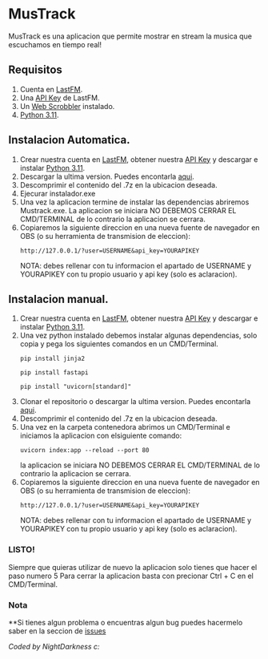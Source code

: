 # MusTrack

MusTrack es una aplicacion que permite mostrar en stream la musica que escuchamos en tiempo real!

## Requisitos

1) Cuenta en [LastFM](https://www.last.fm/).
2) Una [API Key](https://www.last.fm/api/account/create/) de LastFM.
3) Un [Web Scrobbler](https://web-scrobbler.com/) instalado.
4) [Python 3.11](https://www.python.org/).

## Instalacion Automatica.

1) Crear nuestra cuenta en [LastFM](https://www.last.fm/), obtener nuestra [API Key](https://www.last.fm/api/account/create/) y descargar e instalar [Python 3.11](https://www.python.org/).
2) Descargar la ultima version. Puedes encontarla [aqui](https://github.com/NIghtDarkness/MusTrack/releases).
3) Descomprimir el contenido del .7z en la ubicacion deseada.
4) Ejecurar instalador.exe
5) Una vez la aplicacion termine de instalar las dependencias abriremos Mustrack.exe.
   La aplicacion se iniciara NO DEBEMOS CERRAR EL CMD/TERMINAL de lo contrario la aplicacion se cerrara.
6) Copiaremos la siguiente direccion en una nueva fuente de navegador en OBS (o su herramienta de transmision de eleccion):
    ```
    http://127.0.0.1/?user=USERNAME&api_key=YOURAPIKEY
    ```
    NOTA: debes rellenar con tu informacion el apartado de USERNAME y YOURAPIKEY con tu propio usuario y api key (solo es aclaracion).

## Instalacion manual.

1) Crear nuestra cuenta en [LastFM](https://www.last.fm/), obtener nuestra [API Key](https://www.last.fm/api/account/create/) y descargar e instalar [Python 3.11](https://www.python.org/).
2) Una vez python instalado debemos instalar algunas dependencias, solo copia y pega los siguientes comandos en un CMD/Terminal.
    ```
    pip install jinja2
    ```
    ```
    pip install fastapi
    ```
    ```
    pip install "uvicorn[standard]"
    ```
3) Clonar el repositorio o descargar la ultima version. Puedes encontarla [aqui](https://github.com/NIghtDarkness/MusTrack/releases).
4) Descomprimir el contenido del .7z en la ubicacion deseada.
5) Una vez en la carpeta contenedora abrimos un CMD/Terminal e iniciamos la aplicacion con elsiguiente comando:
    ```
    uvicorn index:app --reload --port 80
    ```
   la aplicacion se iniciara NO DEBEMOS CERRAR EL CMD/TERMINAL de lo contrario la aplicacion se cerrara.
6) Copiaremos la siguiente direccion en una nueva fuente de navegador en OBS (o su herramienta de transmision de eleccion):
    ```
    http://127.0.0.1/?user=USERNAME&api_key=YOURAPIKEY
    ```
    NOTA: debes rellenar con tu informacion el apartado de USERNAME y YOURAPIKEY con tu propio usuario y api key (solo es aclaracion).
    

### LISTO!

Siempre que quieras utilizar de nuevo la aplicacion solo tienes que hacer el paso numero 5
Para cerrar la aplicacion basta con precionar Ctrl + C en el CMD/Terminal.

### Nota

**Si tienes algun problema o encuentras algun bug puedes hacermelo saber en la seccion de [issues](https://github.com/NIghtDarkness/MusTrack/issues)

_Coded by NightDarkness c:_
